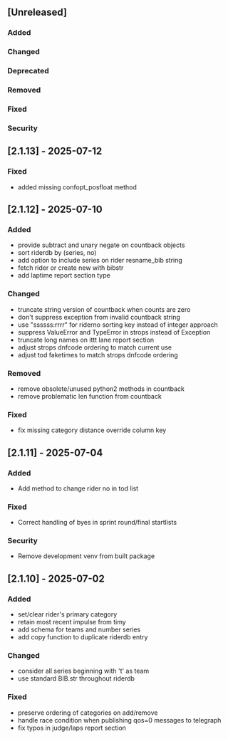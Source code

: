 ## [Unreleased]

### Added

### Changed

### Deprecated

### Removed

### Fixed

### Security

## [2.1.13] - 2025-07-12

### Fixed

   - added missing confopt_posfloat method

## [2.1.12] - 2025-07-10

### Added

   - provide subtract and unary negate on countback objects
   - sort riderdb by (series, no)
   - add option to include series on rider resname_bib string
   - fetch rider or create new with bibstr
   - add laptime report section type

### Changed

   - truncate string version of countback when counts are zero
   - don't suppress exception from invalid countback string
   - use "ssssss:rrrr" for riderno sorting key instead of integer approach
   - suppress ValueError and TypeError in strops instead of Exception
   - truncate long names on ittt lane report section
   - adjust strops dnfcode ordering to match current use
   - adjust tod faketimes to match strops dnfcode ordering

### Removed

   - remove obsolete/unused python2 methods in countback
   - remove problematic len function from countback

### Fixed

   - fix missing category distance override column key

## [2.1.11] - 2025-07-04

### Added

   - Add method to change rider no in tod list

### Fixed

   - Correct handling of byes in sprint round/final startlists

### Security

   - Remove development venv from built package

## [2.1.10] - 2025-07-02

### Added

   - set/clear rider's primary category
   - retain most recent impulse from timy
   - add schema for teams and number series
   - add copy function to duplicate riderdb entry

### Changed

   - consider all series beginning with 't' as team
   - use standard BIB.str throughout riderdb

### Fixed

   - preserve ordering of categories on add/remove
   - handle race condition when publishing qos=0 messages to telegraph
   - fix typos in judge/laps report section
